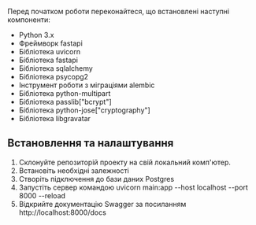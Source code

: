 Перед початком роботи переконайтеся, що встановлені наступні компоненти:

- Python 3.x
- Фреймворк fastapi
- Бібліотека uvicorn
- Бібліотека fastapi
- Бібліотека sqlalchemy
- Бібліотека psycopg2
- Інструмент роботи з міграціями alembic
- Бібліотека python-multipart
- Бібліотека passlib["bcrypt"]
- Бібліотека python-jose["cryptography"]
- Бібліотека libgravatar


## Встановлення та налаштування

1. Склонуйте репозиторій проекту на свій локальний комп'ютер.
2. Встановіть необхідні залежності
3. Створіть підключення до бази даних Postgres
4. Запустіть сервер командою uvicorn main:app --host localhost --port 8000 --reload
5. Відкрийте документацію Swagger за посиланням http://localhost:8000/docs

